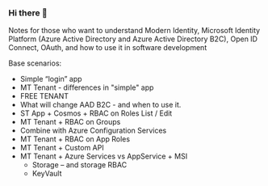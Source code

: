### Hi there 👋


Notes for those who want to understand Modern Identity, Microsoft Identity Platform (Azure Active Directory and Azure Active Directory B2C), Open ID Connect, OAuth, and how to use it in software development 

Base scenarios:
- Simple “login” app
- MT Tenant - differences in "simple" app
- FREE TENANT
- What will change AAD B2C - and when to use it.
- ST App + Cosmos + RBAC on Roles List / Edit 
- MT Tenant + RBAC on Groups
- Combine with Azure Configuration Services
- MT Tenant + RBAC on App Roles
- MT Tenant + Custom API
- MT Tenant + Azure Services vs AppService + MSI
  - Storage – and storage RBAC
  - KeyVault
